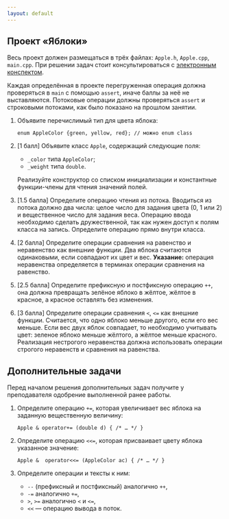 ```yaml
---
layout: default
---
```


## Проект «Яблоки»

Весь проект должен размещаться в трёх файлах: `Apple.h`, `Apple.cpp`,
`main.cpp`. При решении задач стоит консультироваться с
[электронным конспектом](http://razykov.github.io/PL_Lections_2014-2015/).

Каждая определённая в проекте перегруженная операция должна проверяться
в `main` с помощью `assert`, иначе баллы за неё не выставляются.
Потоковые операции должны проверяться `assert` и строковыми потоками,
как было показано на прошлом занятии.

1.  Объявите перечислимый тип для цвета яблока:

        enum AppleColor {green, yellow, red}; // можно enum class

2.  [1 балл] Объявите класс `Apple`, содержащий следующие поля:

    * `_color` типа `AppleColor`;
    * `_weight` типа `double`.

    Реализуйте конструктор со списком инициализации и константные
    функции-члены для чтения значений полей.

3.  [1.5 балла]
    Определите операцию чтения из потока. Вводиться из потока должно
    два числа: целое число для задания цвета (0, 1 или 2) и
    вещественное число для задания веса. Операцию ввода необходимо
    сделать дружественной, так как нужен доступ к полям класса на запись.
    Определите операцию прямо внутри класса.

4.  [2 балла]
    Определите операции сравнения на равенство и неравенство как внешние
    функции. Два яблока считаются одинаковыми, если совпадают их цвет и вес.
    **Указание:** операция неравенства определяется в терминах операции
    сравнения на равенство.

5.  [2.5 балла]
    Определите префиксную и постфиксную операцию `++`, она должна
    превращать зелёное яблоко в жёлтое, жёлтое в красное, а красное
    оставлять без изменения.

6.  [3 балла]
    Определите операции сравнения `<`, `<=` как внешние
    функции. Считается, что одно яблоко меньше другого, если его вес
    меньше. Если вес двух яблок совпадает, то необходимо учитывать
    цвет: зеленое яблоко меньше жёлтого, а жёлтое меньше красного.
    Реализация нестрогого неравенства должна использовать операции
    строгого неравенств и сравнения на равенства.

## Дополнительные задачи

Перед началом решения дополнительных задач получите у преподавателя
одобрение выполненной ранее работы.

1.  Определите операцию `+=`, которая увеличивает вес
    яблока на заданную вещественную величину:

        Apple & operator+= (double d) { /* … */ }

2.  Определите операцию `<<=`, которая присваивает цвету яблока
    указанное значение:

        Apple &  operator<<= (AppleColor ac) { /* … */ }

3.  Определите операции и тексты к ним:

    * `--` (префиксный и постфиксный) аналогично `++`,
    * `-=` аналогично `+=`,
    * `>`, `>=` аналогично `<` и `<=`,
    * `<<` — операцию вывода в поток.
